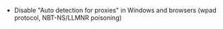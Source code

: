 - Disable "Auto detection for proxies" in Windows and browsers (wpad protocol, NBT-NS/LLMNR poisoning)